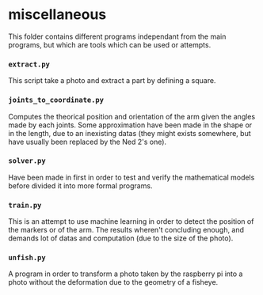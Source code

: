 # miscellaneous

This folder contains different programs independant from the main programs, but which are tools which can be used or attempts.

### `extract.py`

This script take a photo and extract a part by defining a square.

### `joints_to_coordinate.py`

Computes the theorical position and orientation of the arm given the angles made by each joints. Some approximation have been made in the shape or in the length, due to an inexisting datas (they might exists somewhere, but have usually been replaced by the Ned 2's one).

### `solver.py`

Have been made in first in order to test and verify the mathematical models before divided it into more formal programs.

### `train.py`

This is an attempt to use machine learning in order to detect the position of the markers or of the arm. The results wheren't concluding enough, and demands lot of datas and computation (due to the size of the photo).

### `unfish.py`

A program in order to transform a photo taken by the raspberry pi into a photo without the deformation due to the geometry of a fisheye.